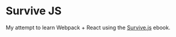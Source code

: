 # Survive JS

My attempt to learn Webpack + React using the [Survive.js](http://survivejs.com) ebook.